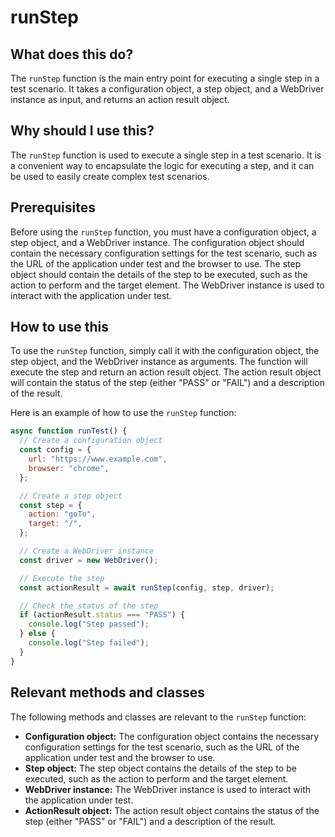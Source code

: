 
  
   # **runStep**

## What does this do?

The `runStep` function is the main entry point for executing a single step in a test scenario. It takes a configuration object, a step object, and a WebDriver instance as input, and returns an action result object.

## Why should I use this?

The `runStep` function is used to execute a single step in a test scenario. It is a convenient way to encapsulate the logic for executing a step, and it can be used to easily create complex test scenarios.

## Prerequisites

Before using the `runStep` function, you must have a configuration object, a step object, and a WebDriver instance. The configuration object should contain the necessary configuration settings for the test scenario, such as the URL of the application under test and the browser to use. The step object should contain the details of the step to be executed, such as the action to perform and the target element. The WebDriver instance is used to interact with the application under test.

## How to use this

To use the `runStep` function, simply call it with the configuration object, the step object, and the WebDriver instance as arguments. The function will execute the step and return an action result object. The action result object will contain the status of the step (either "PASS" or "FAIL") and a description of the result.

Here is an example of how to use the `runStep` function:

```javascript
async function runTest() {
  // Create a configuration object
  const config = {
    url: "https://www.example.com",
    browser: "chrome",
  };

  // Create a step object
  const step = {
    action: "goTo",
    target: "/",
  };

  // Create a WebDriver instance
  const driver = new WebDriver();

  // Execute the step
  const actionResult = await runStep(config, step, driver);

  // Check the status of the step
  if (actionResult.status === "PASS") {
    console.log("Step passed");
  } else {
    console.log("Step failed");
  }
}
```

## Relevant methods and classes

The following methods and classes are relevant to the `runStep` function:

* **Configuration object:** The configuration object contains the necessary configuration settings for the test scenario, such as the URL of the application under test and the browser to use.
* **Step object:** The step object contains the details of the step to be executed, such as the action to perform and the target element.
* **WebDriver instance:** The WebDriver instance is used to interact with the application under test.
* **ActionResult object:** The action result object contains the status of the step (either "PASS" or "FAIL") and a description of the result.
  
  